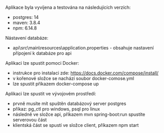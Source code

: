 Aplikace byla vyvíjena a testována na následujících verzích:
- postgres: 14
- maven: 3.8.4
- npm: 6.14.8

Nástavení databáze:
- api\src\main\resources\application.properties - obsahuje nastavení přípojení k databáze pro api

Aplikaci lze spustit pomoci Docker:
- instrukce pro instalaci zde: https://docs.docker.com/compose/install/
- v kořenové složce se nachází soubor docker-comose.yml
- lze spustit příkazem docker-compose up

Aplikaci lze spustit ve vývojovém prostředí:
- prvně musíte mít spuštěn databázový server postgres
- příkaz: pg_ctl pro windows, psql pro linux
- následně ve složce api, příkazem mvn spring-boot:run spustíte serverovou část
- klientská část se spustí ve složce client, příkazem npm start